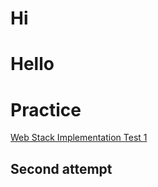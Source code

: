 # Hi

# Hello

# Practice

[Web Stack Implementation Test 1](https://www.darey.io/docs/web-stack-implementation-lamp-stack-in-aws/)

## Second attempt
